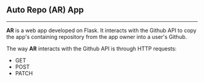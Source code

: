 ## Auto Repo (AR) App
--------------------------

**AR** is a web app developed on Flask. It interacts with the Github API to copy the app's containing repository from the app owner into a user's Github. 

The way **AR** interacts with the Github API is through HTTP requests: 
* GET
* POST
* PATCH




